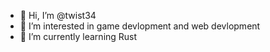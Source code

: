 - 👋 Hi, I’m @twist34
- 👀 I’m interested in game devlopment and web devlopment
- 🌱 I’m currently learning Rust
<!---
twist34/twist34 is a ✨ special ✨ repository because its `README.md` (this file) appears on your GitHub profile.
You can click the Preview link to take a look at your changes.
--->
